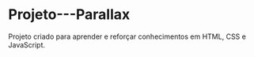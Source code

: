 # Projeto---Parallax
Projeto criado para aprender e reforçar conhecimentos em HTML, CSS e JavaScript. 
